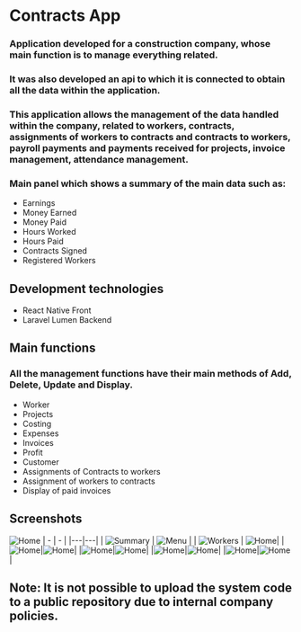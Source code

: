 # Contracts App

### Application developed for a construction company, whose main function is to manage everything related.

### It was also developed an api to which it is connected to obtain all the data within the application.

### This application allows the management of the data handled within the company, related to workers, contracts, assignments of workers to contracts and contracts to workers, payroll payments and payments received for projects, invoice management, attendance management.

### Main panel which shows a summary of the main data such as:

- Earnings
- Money Earned
- Money Paid
- Hours Worked
- Hours Paid
- Contracts Signed
- Registered Workers

## Development technologies

- React Native Front
- Laravel Lumen Backend

## Main functions

### **All the management functions have their main methods of Add, Delete, Update and Display.**

- Worker
- Projects
- Costing
- Expenses
- Invoices
- Profit
- Customer
- Assignments of Contracts to workers
- Assignment of workers to contracts
- Display of paid invoices

## Screenshots

![Home](./assets/images/captures/qemu-system-x86_64_HggurcqHC4.gif)
| - | - |
|---|---|
| ![Summary](./assets/images/captures/Screenshot_1647296399.png "Summary") | ![Menu](./assets/images/captures/Screenshot_1647297026.png "Menu") |
| ![Workers](./assets/images/captures/Screenshot_1647296403.png "Workers") | ![Home](./assets/images/captures/Screenshot_1647296406.png "Contracts")|
|![Home](./assets/images/captures/Screenshot_1647296410.png "Contracts")|![Home](./assets/images/captures/Screenshot_1647296414.png "Update contract")|
|![Home](./assets/images/captures/Screenshot_1647296421.png "Assign contract")|![Home](./assets/images/captures/Screenshot_1647296427.png "Payments")|
|![Home](./assets/images/captures/Screenshot_1647296430.png "Trash")|![Home](./assets/images/captures/Screenshot_1647296447.png "Assistances")|
|![Home](./assets/images/captures/Screenshot_1647296454.png "Assign attendance of a worker")|![Home](./assets/images/captures/Screenshot_1647298571.png "Attendance lists of a worker")|

## **Note: It is not possible to upload the system code to a public repository due to internal company policies.**
